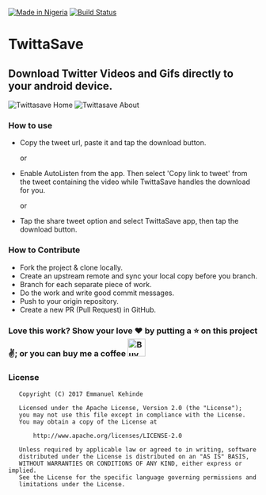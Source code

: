 [![Made in Nigeria](https://img.shields.io/badge/made%20in-nigeria-008751.svg?style=flat-square)](https://github.com/acekyd/made-in-nigeria)
[![Build Status](https://travis-ci.org/emmanuelkehinde/TwittaSave-Android.svg?branch=master)](https://travis-ci.org/emmanuelkehinde/TwittaSave-Android)

# TwittaSave

## Download Twitter Videos and Gifs directly to your android device. 

<img src=https://raw.githubusercontent.com/emmanuelkehinde/TwittaSave-Android/master/screenshots/home.png alt="Twittasave Home" /> <img src=https://raw.githubusercontent.com/emmanuelkehinde//master/screenshots/about.png alt="Twittasave About" />

### How to use
- Copy the tweet url, paste it and tap the download button.

  or
- Enable AutoListen from the app. Then select 'Copy link to tweet' from the tweet containing the video while TwittaSave handles the download for you.

  or
- Tap the share tweet option and select TwittaSave app, then tap the download button.

### How to Contribute
- Fork the project & clone locally.
- Create an upstream remote and sync your local copy before you branch.
- Branch for each separate piece of work.
- Do the work and write good commit messages.
- Push to your origin repository.
- Create a new PR (Pull Request) in GitHub.

### Love this work? Show your love :heart: by putting a :star: on this project :v:; or you can buy me a coffee <a href='https://ko-fi.com/P5P0GMV2' target='_blank'><img height='36' style='border:0px;height:36px;' src='https://az743702.vo.msecnd.net/cdn/kofi2.png?v=0' border='0' alt='Buy Me a Coffee at ko-fi.com' /></a>

### License
```
   Copyright (C) 2017 Emmanuel Kehinde

   Licensed under the Apache License, Version 2.0 (the "License");
   you may not use this file except in compliance with the License.
   You may obtain a copy of the License at

       http://www.apache.org/licenses/LICENSE-2.0

   Unless required by applicable law or agreed to in writing, software
   distributed under the License is distributed on an "AS IS" BASIS,
   WITHOUT WARRANTIES OR CONDITIONS OF ANY KIND, either express or implied.
   See the License for the specific language governing permissions and
   limitations under the License.
```
